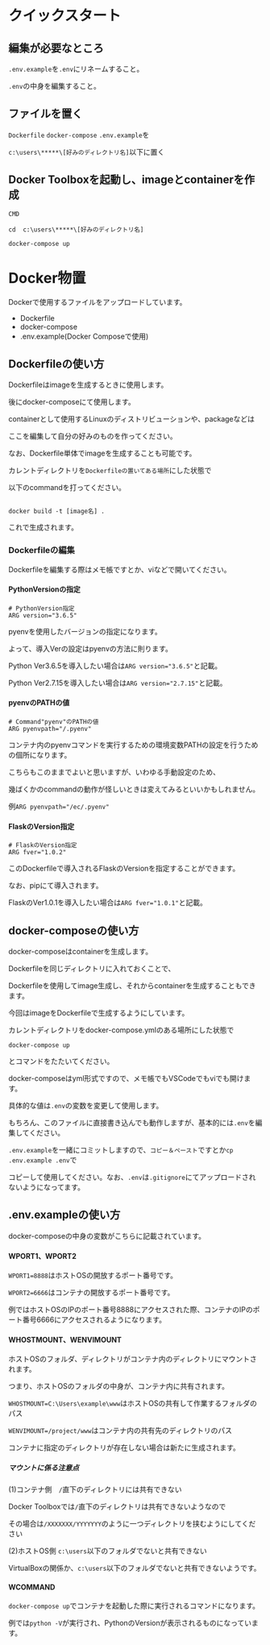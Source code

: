 # クイックスタート

## 編集が必要なところ

`.env.example`を`.env`にリネームすること。

`.env`の中身を編集すること。

## ファイルを置く

`Dockerfile` `docker-compose` `.env.example`を

``c:\users\*****\[好みのディレクトリ名]``以下に置く


## Docker Toolboxを起動し、imageとcontainerを作成

`CMD`

```
cd  c:\users\*****\[好みのディレクトリ名] 

docker-compose up

```


# Docker物置

Dockerで使用するファイルをアップロードしています。

- Dockerfile
- docker-compose
- .env.example(Docker Composeで使用)

## Dockerfileの使い方

Dockerfileはimageを生成するときに使用します。

後にdocker-composeにて使用します。

containerとして使用するLinuxのディストリビューションや、packageなどは

ここを編集して自分の好みのものを作ってください。


なお、Dockerfile単体でimageを生成することも可能です。

カレントディレクトリを`Dockerfileの置いてある場所`にした状態で

以下のcommandを打ってください。

```

docker build -t [image名] .

```

これで生成されます。

### Dockerfileの編集

Dockerfileを編集する際はメモ帳ですとか、viなどで開いてください。

#### PythonVersionの指定
```
# PythonVersion指定
ARG version="3.6.5"
```
pyenvを使用したバージョンの指定になります。

よって、導入Verの設定はpyenvの方法に則ります。

Python Ver3.6.5を導入したい場合は`ARG version="3.6.5"`と記載。

Python Ver2.7.15を導入したい場合は`ARG version="2.7.15"`と記載。


#### pyenvのPATHの値

```
# Command"pyenv"のPATHの値
ARG pyenvpath="/.pyenv"
```

コンテナ内のpyenvコマンドを実行するための環境変数PATHの設定を行うための個所になります。

こちらもこのままでよいと思いますが、いわゆる手動設定のため、

幾ばくかのcommandの動作が怪しいときは変えてみるといいかもしれません。

例`ARG pyenvpath="/ec/.pyenv"`

#### FlaskのVersion指定

```
# FlaskのVersion指定
ARG fver="1.0.2"
```

このDockerfileで導入されるFlaskのVersionを指定することができます。

なお、pipにて導入されます。

FlaskのVer1.0.1を導入したい場合は`ARG fver="1.0.1"`と記載。


## docker-composeの使い方

docker-composeはcontainerを生成します。

Dockerfileを同じディレクトリに入れておくことで、

Dockerfileを使用してimage生成し、それからcontainerを生成することもできます。

今回はimageをDockerfileで生成するようにしています。

カレントディレクトリをdocker-compose.ymlのある場所にした状態で

``` docker-compose up ```

とコマンドをたたいてください。



docker-composeはyml形式ですので、メモ帳でもVSCodeでもviでも開けます。

具体的な値は`.env`の変数を変更して使用します。

もちろん、このファイルに直接書き込んでも動作しますが、基本的には`.env`を編集してください。

`.env.example`を一緒にコミットしますので、`コピー＆ペースト`ですとか`cp .env.example .env`で

コピーして使用してください。なお、`.env`は`.gitignore`にてアップロードされないようになってます。


## .env.exampleの使い方

docker-composeの中身の変数がこちらに記載されています。

#### WPORT1、WPORT2

`WPORT1=8888`はホストOSの開放するポート番号です。

`WPORT2=6666`はコンテナの開放するポート番号です。

例ではホストOSのIPのポート番号8888にアクセスされた際、コンテナのIPのポート番号6666にアクセスされるようになります。


#### WHOSTMOUNT、WENVIMOUNT

ホストOSのフォルダ、ディレクトリがコンテナ内のディレクトリにマウントされます。

つまり、ホストOSのフォルダの中身が、コンテナ内に共有されます。

`WHOSTMOUNT=C:\Users\example\www`はホストOSの共有して作業するフォルダのパス

`WENVIMOUNT=/project/www`はコンテナ内の共有先のディレクトリのパス 

コンテナに指定のディレクトリが存在しない場合は新たに生成されます。

##### マウントに係る注意点

(1)コンテナ側　`/`直下のディレクトリには共有できない

Docker Toolboxでは`/`直下のディレクトリは共有できないようなので

その場合は`/XXXXXXX/YYYYYYY`のように一つディレクトリを挟むようにしてください

(2)ホストOS側 `c:\users`以下のフォルダでないと共有できない

VirtualBoxの関係か、`c:\users`以下のフォルダでないと共有できないようです。

#### WCOMMAND

`docker-compose up`でコンテナを起動した際に実行されるコマンドになります。

例では`python -V`が実行され、PythonのVersionが表示されるものになっています。
